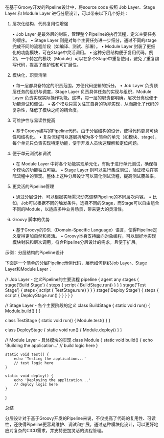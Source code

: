 在基于Groovy开发的Pipeline设计中，将source code 按照 Job Layer、Stage Layer 和 Module Layer 进行分层设计，可以带来以下几个好处：

1. 层次化结构，代码复用性增强

	•	Job Layer 是最外层的封装，管理整个Pipeline的执行流程，定义主要任务的顺序。
	•	Stage Layer 则是对每个主要任务进一步细分，通过不同的stage完成不同的流程阶段（如编译、测试、部署）。
	•	Module Layer 封装了更细化的功能模块，可在Stage中灵活调用。
	•	这种分层结构便于复用代码。例如，一个特定的模块（Module）可以在多个Stage中重复使用，避免了重复编写代码，提高了维护性和可扩展性。

2. 模块化，职责清晰

	•	每一层都具备特定的职责范围，方便代码逻辑的拆分。
	•	Job Layer 负责顶层任务的组织与调度，Stage Layer 负责具体任务的实现与组织，Module Layer 负责实现实际操作功能。这样，每一层的职责都明确，层次分离也便于功能测试和调试。
	•	各个模块只需关注其自身的功能实现，从而简化了代码的复杂性，降低了模块之间的耦合度。

3. 可维护性与易读性提高

	•	基于Groovy编写的Pipeline代码，由于分层结构的设计，使得代码更具可读性和结构化。
	•	复杂流程可以逐层拆解为多个简单的单元（如模块、stage），每个单元只负责实现特定功能，便于开发人员快速理解和定位问题。

4. 便于单元测试和调试

	•	在 Module Layer 中将各个功能实现单元化，有助于进行单元测试，确保每个模块的功能独立可靠。
	•	Stage Layer 则可以进行集成测试，验证模块在实际流程中的表现。整体上这种分层设计可以简化测试流程，提高测试覆盖率。

5. 更灵活的Pipeline管理

	•	通过分层设计，可以根据实际需求动态调整Pipeline的不同层次内容。
	•	比如，Job可以根据不同的触发条件，选择不同的Stage，而Stage可以自由组合不同的Module，以适应多种业务场景，带来更大的灵活性。

6. Groovy 脚本的优势

	•	基于Groovy的DSL（Domain-Specific Language）语言，使得Pipeline定义变得更加自然和灵活。
	•	Groovy本身支持面向对象编程，可以很好地实现模块封装和层次调用，符合Pipeline分层设计的需求，且便于扩展。

示例：分层结构的Pipeline设计

下面是一个简单的分层Pipeline示例代码，展示如何组织Job Layer、Stage Layer和Module Layer：

// Job Layer - 定义Pipeline的主要流程
pipeline {
    agent any
    stages {
        stage('Build Stage') {
            steps {
                script {
                    BuildStage.run()
                }
            }
        }
        stage('Test Stage') {
            steps {
                script {
                    TestStage.run()
                }
            }
        }
        stage('Deploy Stage') {
            steps {
                script {
                    DeployStage.run()
                }
            }
        }
    }
}

// Stage Layer - 各个主要阶段的定义
class BuildStage {
    static void run() {
        Module.build()
    }
}

class TestStage {
    static void run() {
        Module.test()
    }
}

class DeployStage {
    static void run() {
        Module.deploy()
    }
}

// Module Layer - 具体模块的实现
class Module {
    static void build() {
        echo 'Building the application...'
        // build logic here
    }

    static void test() {
        echo 'Testing the application...'
        // test logic here
    }

    static void deploy() {
        echo 'Deploying the application...'
        // deploy logic here
    }
}

总结

分层设计对于基于Groovy开发的Pipeline来说，不仅提高了代码的复用性、可读性，还使得Pipeline更容易维护、调试和扩展。通过这种模块化设计，可以更好地应对复杂的CICD需求，并支持更加灵活的流程管理。
